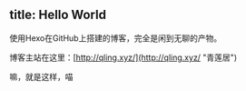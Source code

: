 title: Hello World
---

使用Hexo在GitHub上搭建的博客，完全是闲到无聊的产物。

博客主站在这里：[http://qling.xyz/](http://qling.xyz/ "青莲居")

嘛，就是这样，喵